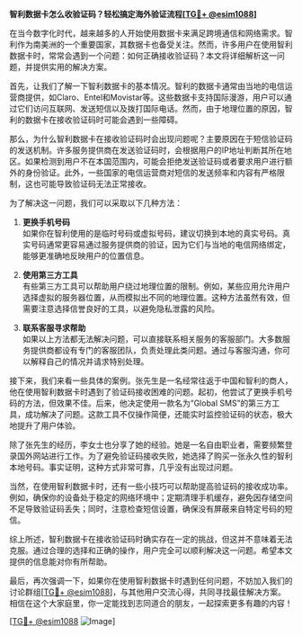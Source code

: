 **智利数据卡怎么收验证码？轻松搞定海外验证流程[[TG💪+ @esim1088](https://t.me/s/esim1088)]**

在当今数字化时代，越来越多的人开始使用数据卡来满足跨境通信和网络需求。智利作为南美洲的一个重要国家，其数据卡也备受关注。然而，许多用户在使用智利数据卡时，常常会遇到一个问题：如何正确接收验证码？本文将详细解析这一问题，并提供实用的解决方案。

首先，让我们了解一下智利数据卡的基本情况。智利的数据卡通常由当地的电信运营商提供，如Claro、Entel和Movistar等。这些数据卡支持国际漫游，用户可以通过它们访问互联网、发送短信以及拨打国际电话。然而，由于地理位置的原因，智利的数据卡在接收验证码时可能会遇到一些障碍。

那么，为什么智利数据卡在接收验证码时会出现问题呢？主要原因在于短信验证码的发送机制。许多服务提供商在发送验证码时，会根据用户的IP地址判断其所在地区。如果检测到用户不在本国范围内，可能会拒绝发送验证码或者要求用户进行额外的身份验证。此外，一些国家的电信运营商对短信的发送频率和内容有严格限制，这也可能导致验证码无法正常接收。

为了解决这一问题，我们可以采取以下几种方法：

1. **更换手机号码**  
   如果你在智利使用的是临时号码或虚拟号码，建议切换到本地的真实号码。真实号码通常更容易通过服务提供商的验证，因为它们与当地的电信网络绑定，能够更准确地反映用户的位置信息。

2. **使用第三方工具**  
   有些第三方工具可以帮助用户绕过地理位置的限制。例如，某些应用允许用户选择虚拟的服务器位置，从而模拟出不同的地理位置。这种方法虽然有效，但需要注意选择信誉良好的工具，以避免隐私泄露的风险。

3. **联系客服寻求帮助**  
   如果以上方法都无法解决问题，可以直接联系相关服务的客服部门。大多数服务提供商都设有专门的客服团队，负责处理此类问题。通过与客服沟通，你可以解释自己的情况并请求特别处理。

接下来，我们来看一些具体的案例。张先生是一名经常往返于中国和智利的商人，他在使用智利数据卡时遇到了验证码接收困难的问题。起初，他尝试了更换手机号码的方法，但效果不佳。后来，他决定使用一款名为“Global SMS”的第三方工具，成功解决了问题。这款工具不仅操作简便，还能实时监控验证码的状态，极大地提升了用户体验。

除了张先生的经历，李女士也分享了她的经验。她是一名自由职业者，需要频繁登录国外网站进行工作。为了避免验证码接收失败，她选择了购买一张永久性的智利本地号码。事实证明，这种方式非常可靠，几乎没有出现过问题。

当然，在使用智利数据卡时，还有一些小技巧可以帮助提高验证码的接收成功率。例如，确保你的设备处于稳定的网络环境中；定期清理手机缓存，避免因存储空间不足导致验证码丢失；同时，注意检查短信设置，确保没有屏蔽来自特定号码的短信。

综上所述，智利数据卡在接收验证码时确实存在一定的挑战，但这并不意味着无法克服。通过合理的选择和正确的操作，用户完全可以顺利解决这一问题。希望本文提供的信息能对你有所帮助。

最后，再次强调一下，如果你在使用智利数据卡时遇到任何问题，不妨加入我们的讨论群组[[TG💪+ @esim1088](https://t.me/s/esim1088)]，与其他用户交流心得，共同寻找最佳解决方案。相信在这个大家庭里，你一定能找到志同道合的朋友，一起探索更多有趣的内容！

[[TG💪+ @esim1088](https://t.me/s/esim1088) ![Image](https://i.postimg.cc/4NQfJmqS/Snipaste-2025-05-13-00-14-12.png)]